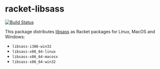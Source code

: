 # racket-libsass

[![Build Status](https://img.shields.io/endpoint.svg?url=https%3A%2F%2Factions-badge.atrox.dev%2Fbogdanp%2Fracket-libsass%2Fbadge&style=flat)](https://actions-badge.atrox.dev/bogdanp/racket-libsass/goto)

This package distributes [libsass] as Racket packages for Linux, MacOS and Windows:

* `libsass-i386-win32`
* `libsass-x86_64-linux`
* `libsass-x86_64-macosx`
* `libsass-x86_64-win32`

[libsass]: https://github.com/sass/libsass
